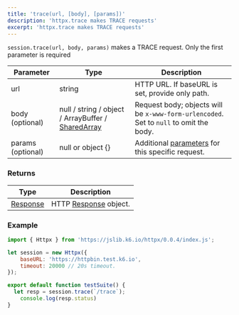 ```yaml
---
title: 'trace(url, [body], [params])'
description: 'httpx.trace makes TRACE requests'
excerpt: 'httpx.trace makes TRACE requests'
---
```


`session.trace(url, body, params)` makes a TRACE request. Only the first parameter is required


| Parameter      | Type   | Description                                                                          |
| -------------- | ------ | ------------------------------------------------------------------------------------ |
| url  | string    | HTTP URL. If baseURL is set, provide only path. |
| body (optional) | null / string / object / ArrayBuffer / [SharedArray](/javascript-api/v0-32/k6-data/sharedarray) | Request body; objects will be `x-www-form-urlencoded`. Set to `null` to omit the body. |
| params (optional) | null or object {} | Additional [parameters](/javascript-api/v0-32/k6-http/params) for this specific request. |

### Returns

| Type                                         | Description           |
| -------------------------------------------- | --------------------- |
| [Response](/javascript-api/v0-32/k6-http/response) | HTTP [Response](/javascript-api/v0-32/k6-http/response) object. |


### Example

<CodeGroup labels={[]}>

```javascript
import { Httpx } from 'https://jslib.k6.io/httpx/0.0.4/index.js';

let session = new Httpx({
    baseURL: 'https://httpbin.test.k6.io', 
    timeout: 20000 // 20s timeout.
});

export default function testSuite() {
  let resp = session.trace(`/trace`);
	console.log(resp.status)
}

```

</CodeGroup>
